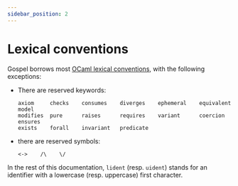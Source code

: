 ```yaml
---
sidebar_position: 2
---
```


# Lexical conventions

Gospel borrows most [OCaml lexical
conventions](https://caml.inria.fr/pub/docs/manual-ocaml/lex.html), with the
following exceptions:

- There are reserved keywords:
  ```
  axiom     checks    consumes    diverges    ephemeral    equivalent    model
  modifies  pure      raises      requires    variant      coercion      ensures
  exists    forall    invariant   predicate
  ```

- there are reserved symbols:
  ```
  <->    /\    \/
  ```

In the rest of this documentation, `lident` (resp. `uident`) stands for an
identifier with a lowercase (resp. uppercase) first character.

